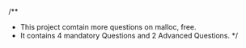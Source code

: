 /**
 * This project comtain more questions on malloc, free.
 * It contains 4 mandatory Questions and 2 Advanced Questions.
 */
